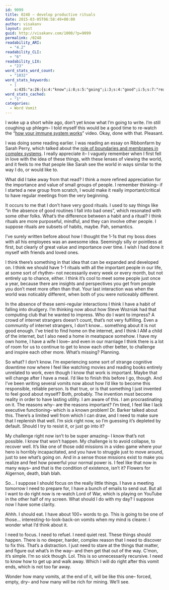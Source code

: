 ```yaml
---
id: 9099
title: 0248 – develop productive rituals
date: 2015-03-05T06:58:49+00:00
author: visakanv
layout: post
guid: http://visakanv.com/1000/?p=9099
permalink: /0248
readability_ARI:
  - "4.2"
readability_CLI:
  - "6"
readability_LIX:
  - "23"
word_stats_word_count:
  - "1032"
word_stats_keywords:
  - |
    s:435:"a:26:{s:4:"know";i:8;s:5:"going";i:3;s:4:"good";i:5;s:7:"reading";i:3;s:6:"really";i:3;s:4:"idea";i:3;s:6:"things";i:5;s:5:"world";i:3;s:6:"people";i:6;s:4:"like";i:10;s:4:"away";i:3;s:5:"think";i:9;s:4:"make";i:3;s:9:"important";i:4;s:7:"rituals";i:4;s:6:"what's";i:4;s:7:"suppose";i:3;s:4:"just";i:6;s:8:"internet";i:4;s:4:"home";i:3;s:4:"need";i:9;s:9:"challenge";i:3;s:4:"feel";i:5;s:6:"vomits";i:3;s:4:"well";i:3;s:5:"right";i:4;}";
word_stats_cached:
  - "1"
categories:
  - Word Vomit
---
```

I woke up a short while ago, don&#8217;t yet know what I&#8217;m going to write. I&#8217;m still coughing up phlegm– I told myself this would be a good time to re-watch the &#8220;[how your immune system works](https://www.youtube.com/watch?v=zQGOcOUBi6s)&#8221; video. Okay, done with that. Pleasant.

I was doing some reading earlier. I was reading an essay on Ribbonfarm by Sarah Perry, which talked about the [role of boundaries and membranes in complex systems](http://www.ribbonfarm.com/2015/03/04/gardens-need-walls-on-boundaries-ritual-and-beauty/). I really appreciate it– I vaguely remember when I first fell in love with the idea of these things, with these lenses of viewing the world, and it feels to me that people like Sarah see the world in ways similar to the way I do, or would like to.

What did I take away from that read? I think a more refined appreciation for the importance and value of small groups of people. I remember thinking– if I started a new group from scratch, I would make it really important/critical to have regular meetings from the very beginning.

It occurs to me that I don&#8217;t have very good rituals. I used to say things like &#8220;in the absence of good routines I fall into bad ones&#8221;, which resonated with some other folks. What&#8217;s the difference between a habit and a ritual? I think rituals are more purposeful, mindful, and they can involve other people. I suppose rituals are subsets of habits, maybe. Pah, semantics.

I&#8217;ve surely written before about how I thought the 1-1s that my boss does with all his employees was an awesome idea. Seemingly silly or pointless at first, but clearly of great value and importance over time. I wish I had done it myself with friends and loved ones.

I think there&#8217;s something in that idea that can be expanded and developed on. I think we should have 1-1 rituals with all the important people in our life, at some sort of rhythm– not necessarily every week or every month, but not entirely up to chance, either. I think it&#8217;s cool to meet some people just once a year, because there are insights and perspectives you get from people you don&#8217;t meet more often than that. Your last interaction was when the world was noticably different, when both of you were noticeably different.

In the absence of these semi-regular interactions I think I have a habit of falling into drudgery. I&#8217;m thinking now about how Steve Wozniak had that computing club that he wanted to impress. Who do I want to impress? A crowd of internet strangers doesn&#8217;t count, that&#8217;s not very fulfilling. Even a community of internet strangers, I don&#8217;t know&#8230; something about it is not good enough. I&#8217;ve tried to find home on the internet, and I think I AM a child of the internet, but I also need a home in meatspace somehow. I have my own home, I have a wife I love– and even in our marriage I think there is a lot of room for us to continue to get to know each other better, to challenge and inspire each other more. What&#8217;s missing? Planning.

So what? I don&#8217;t know. I&#8217;m experiencing some sort of strange cognitive downtime now where I feel like watching movies and reading books entirely unrelated to work, even though I know that work is important. Maybe that will change after I have a meal. I&#8217;d like to finish this before I go, though. And I&#8217;ve been writing several vomits now about how I&#8217;d like to become this responsible, reliable person. Is that true, or is that something I just invented to feel good about myself? Both, probably. The invention must become reality in order to have lasting utility. I am aware of this. I am procrastinating on it. The reasons why– are the reasons important? I&#8217;m tired, I feel like I lack executive functioning– which is a known problem! Dr. Barker talked about this. There&#8217;s a limited well from which I can draw, and I need to make sure that I replenish that well. I&#8217;m sick right now, so I&#8217;m guessing it&#8217;s depleted by default. Should I try to resist it, or just go into it?

My challenge right now isn&#8217;t to be super amazing– I know that&#8217;s not possible. I know that won&#8217;t happen. My challenge is to avoid collapse, to recover well. It&#8217;s like one of those odd missions in a video game where your hero is horribly incapacitated, and you have to struggle just to move around, just to see what&#8217;s going on. And in a sense those missions exist to make you realize and feel how powerful your normal power is. I feel like that now in many ways– and that is the condition of existence, isn&#8217;t it? Flowers for Algernon, death, blah blah.

So&#8230; I suppose I should focus on the really little things. I have a meeting tomorrow I need to prepare for, I have a bunch of emails to send out. But all I want to do right now is re-watch Lord of War, which is playing on YouTube in the other half of my screen. What should I do with my day? I suppose now I have some clarity.

Ahhh. I should eat. I have about 100+ words to go. This is going to be one of those&#8230; interesting-to-look-back-on vomits when my mind is clearer. I wonder what I&#8217;d think about it.

I need to focus. I need to refuel. I need quiet rest. These things should happen. There is no deeper, harder, complex reason that I need to discover to fix this. That&#8217;s a distraction. I just need to stare at the things that matter, and figure out what&#8217;s in the way– and then get that out of the way. C&#8217;mon, it&#8217;s simple. I&#8217;m so sick though. Lol. This is so unnecessarily recursive. I need to know how to get up and walk away. Which I will do right after this vomit ends, which is not too far away.

Wonder how many vomits, at the end of it, will be like this one– forced, empty, dry– and how many will be rich for mining. We&#8217;ll see.